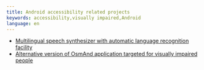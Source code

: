 ```yaml
---
title: Android accessibility related projects
keywords: accessibility,visually impaired,Android
language: en
---
```


- [Multilingual speech synthesizer with automatic language recognition facility](smartvoice/index.md)
- [Alternative version of OsmAnd application targeted for visually impaired people](osmand/index.md)
